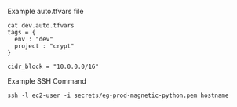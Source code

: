 Example auto.tfvars file

```
cat dev.auto.tfvars
tags = {
  env : "dev"
  project : "crypt"
}

cidr_block = "10.0.0.0/16"

```


Example SSH Command

```
ssh -l ec2-user -i secrets/eg-prod-magnetic-python.pem hostname
```
